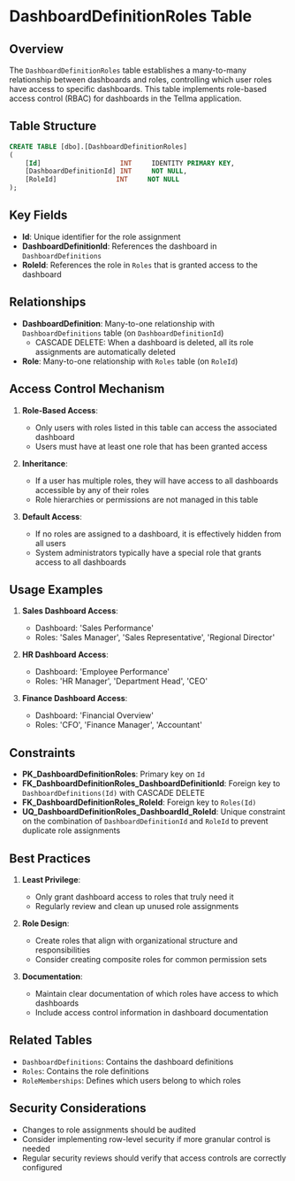 # DashboardDefinitionRoles Table

## Overview
The `DashboardDefinitionRoles` table establishes a many-to-many relationship between dashboards and roles, controlling which user roles have access to specific dashboards. This table implements role-based access control (RBAC) for dashboards in the Tellma application.

## Table Structure
```sql
CREATE TABLE [dbo].[DashboardDefinitionRoles]
(
    [Id]                    INT     IDENTITY PRIMARY KEY,
    [DashboardDefinitionId] INT     NOT NULL,
    [RoleId]               INT     NOT NULL
);
```

## Key Fields
- **Id**: Unique identifier for the role assignment
- **DashboardDefinitionId**: References the dashboard in `DashboardDefinitions`
- **RoleId**: References the role in `Roles` that is granted access to the dashboard

## Relationships
- **DashboardDefinition**: Many-to-one relationship with `DashboardDefinitions` table (on `DashboardDefinitionId`)
  - CASCADE DELETE: When a dashboard is deleted, all its role assignments are automatically deleted
- **Role**: Many-to-one relationship with `Roles` table (on `RoleId`)

## Access Control Mechanism
1. **Role-Based Access**:
   - Only users with roles listed in this table can access the associated dashboard
   - Users must have at least one role that has been granted access

2. **Inheritance**:
   - If a user has multiple roles, they will have access to all dashboards accessible by any of their roles
   - Role hierarchies or permissions are not managed in this table

3. **Default Access**:
   - If no roles are assigned to a dashboard, it is effectively hidden from all users
   - System administrators typically have a special role that grants access to all dashboards

## Usage Examples
1. **Sales Dashboard Access**:
   - Dashboard: 'Sales Performance'
   - Roles: 'Sales Manager', 'Sales Representative', 'Regional Director'

2. **HR Dashboard Access**:
   - Dashboard: 'Employee Performance'
   - Roles: 'HR Manager', 'Department Head', 'CEO'

3. **Finance Dashboard Access**:
   - Dashboard: 'Financial Overview'
   - Roles: 'CFO', 'Finance Manager', 'Accountant'

## Constraints
- **PK_DashboardDefinitionRoles**: Primary key on `Id`
- **FK_DashboardDefinitionRoles_DashboardDefinitionId**: Foreign key to `DashboardDefinitions(Id)` with CASCADE DELETE
- **FK_DashboardDefinitionRoles_RoleId**: Foreign key to `Roles(Id)`
- **UQ_DashboardDefinitionRoles_DashboardId_RoleId**: Unique constraint on the combination of `DashboardDefinitionId` and `RoleId` to prevent duplicate role assignments

## Best Practices
1. **Least Privilege**:
   - Only grant dashboard access to roles that truly need it
   - Regularly review and clean up unused role assignments

2. **Role Design**:
   - Create roles that align with organizational structure and responsibilities
   - Consider creating composite roles for common permission sets

3. **Documentation**:
   - Maintain clear documentation of which roles have access to which dashboards
   - Include access control information in dashboard documentation

## Related Tables
- `DashboardDefinitions`: Contains the dashboard definitions
- `Roles`: Contains the role definitions
- `RoleMemberships`: Defines which users belong to which roles

## Security Considerations
- Changes to role assignments should be audited
- Consider implementing row-level security if more granular control is needed
- Regular security reviews should verify that access controls are correctly configured
